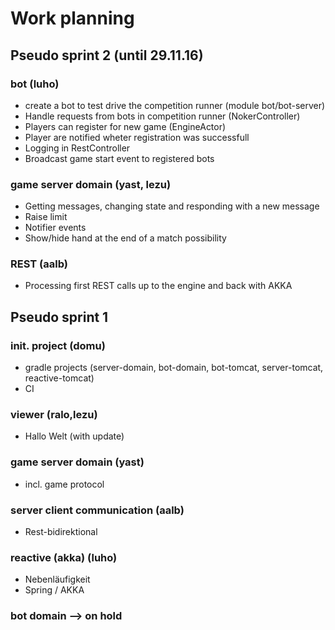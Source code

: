 # Work planning

## Pseudo sprint 2 (until 29.11.16)

### bot (luho)
* create a bot to test drive the competition runner (module bot/bot-server)
* Handle requests from bots in competition runner (NokerController)
* Players can register for new game (EngineActor)
* Player are notified wheter registration was successfull
* Logging in RestController
* Broadcast game start event to registered bots

### game server domain (yast, lezu)
* Getting messages, changing state and responding with a new message
* Raise limit
* Notifier events
* Show/hide hand at the end of a match possibility

### REST (aalb)
* Processing first REST calls up to the engine and back with AKKA

## Pseudo sprint 1

### init. project (domu)
* gradle projects (server-domain, bot-domain, bot-tomcat, server-tomcat, reactive-tomcat)
* CI

### viewer (ralo,lezu)
* Hallo Welt (with update)

### game server domain (yast)
* incl. game protocol

### server client communication (aalb)
* Rest-bidirektional

### reactive (akka) (luho)
* Nebenläufigkeit
* Spring / AKKA

### bot domain --> on hold
